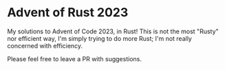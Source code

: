 # Advent of Rust 2023

My solutions to Advent of Code 2023, in Rust!
This is not the most "Rusty" nor efficient way, I'm simply trying to do more Rust; I'm not really concerned with efficiency.

Please feel free to leave a PR with suggestions.

